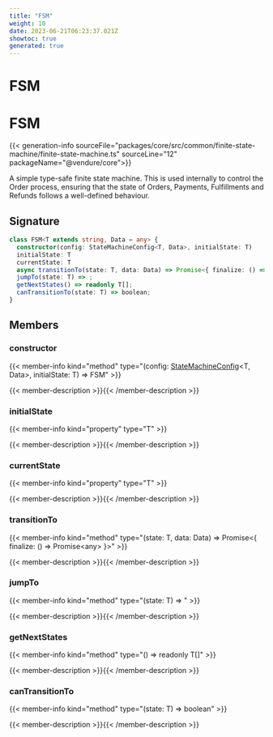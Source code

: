 ```yaml
---
title: "FSM"
weight: 10
date: 2023-06-21T06:23:37.021Z
showtoc: true
generated: true
---
```

<!-- This file was generated from the Vendure source. Do not modify. Instead, re-run the "docs:build" script -->

# FSM
<div class="symbol">


# FSM

{{< generation-info sourceFile="packages/core/src/common/finite-state-machine/finite-state-machine.ts" sourceLine="12" packageName="@vendure/core">}}

A simple type-safe finite state machine. This is used internally to control the Order process, ensuring that
the state of Orders, Payments, Fulfillments and Refunds follows a well-defined behaviour.

## Signature

```TypeScript
class FSM<T extends string, Data = any> {
  constructor(config: StateMachineConfig<T, Data>, initialState: T)
  initialState: T
  currentState: T
  async transitionTo(state: T, data: Data) => Promise<{ finalize: () => Promise<any> }>;
  jumpTo(state: T) => ;
  getNextStates() => readonly T[];
  canTransitionTo(state: T) => boolean;
}
```
## Members

### constructor

{{< member-info kind="method" type="(config: <a href='/typescript-api/state-machine/state-machine-config#statemachineconfig'>StateMachineConfig</a>&#60;T, Data&#62;, initialState: T) => FSM"  >}}

{{< member-description >}}{{< /member-description >}}

### initialState

{{< member-info kind="property" type="T"  >}}

{{< member-description >}}{{< /member-description >}}

### currentState

{{< member-info kind="property" type="T"  >}}

{{< member-description >}}{{< /member-description >}}

### transitionTo

{{< member-info kind="method" type="(state: T, data: Data) => Promise&#60;{ finalize: () =&#62; Promise&#60;any&#62; }&#62;"  >}}

{{< member-description >}}{{< /member-description >}}

### jumpTo

{{< member-info kind="method" type="(state: T) => "  >}}

{{< member-description >}}{{< /member-description >}}

### getNextStates

{{< member-info kind="method" type="() => readonly T[]"  >}}

{{< member-description >}}{{< /member-description >}}

### canTransitionTo

{{< member-info kind="method" type="(state: T) => boolean"  >}}

{{< member-description >}}{{< /member-description >}}


</div>

